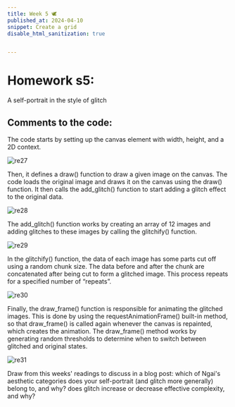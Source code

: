 ```yaml
---
title: Week 5 🕊
published_at: 2024-04-10
snippet: Create a grid
disable_html_sanitization: true


---
```

# Homework s5:

A self-portrait in the style of glitch

<canvas id="glitch_self_portrait"></canvas>

<script type="module">

   const cnv = document.getElementById (`glitch_self_portrait`)
   cnv.width = cnv.parentNode.scrollWidth
   cnv.height = cnv.width * 9 / 16
   cnv.style.backgroundColor = `deeppink`

   const ctx = cnv.getContext (`2d`)

   let img_data

   const draw = i => ctx.drawImage (i, 0, 0, cnv.width, cnv.height)

   const img = new Image ()
   img.onload = () => {
      cnv.height = cnv.width * (img.height / img.width)
      draw (img)
      img_data = cnv.toDataURL ("image/jpeg")
      add_glitch ()
   }
   img.src = `/23/b.jpeg`

   const rand_int = max => Math.floor (Math.random () * max)

   const glitchify = (data, chunk_max, repeats) => {
      const chunk_size = rand_int (chunk_max / 4) * 4
      const i = rand_int (data.length - 24 - chunk_size) + 24
      const front = data.slice (0, i)
      const back = data.slice (i + chunk_size, data.length)
      const result = front + back
      return repeats == 0 ? result : glitchify (result, chunk_max, repeats - 1)
   }

   const glitch_arr = []

   const add_glitch = () => {
      const i = new Image ()
      i.onload = () => {
         glitch_arr.push (i)
         if (glitch_arr.length < 12) add_glitch ()
         else draw_frame ()
      }
      i.src = glitchify (img_data, 96, 6)
   }

   let is_glitching = false
   let glitch_i = 0

   const draw_frame = () => {
      if (is_glitching) draw (glitch_arr[glitch_i])
      else draw (img)

      const prob = is_glitching ? 0.05 : 0.02
      if (Math.random () < prob) {
         glitch_i = rand_int (glitch_arr.length)
         is_glitching = !is_glitching
      }

      requestAnimationFrame (draw_frame)
   }

</script>

## Comments to the code:

The code starts by setting up the canvas element with width, height, and a 2D context.

![re27](/23/re27.png)

Then, it defines a draw() function to draw a given image on the canvas. The code loads the original image and draws it on the canvas using the draw() function. It then calls the add_glitch() function to start adding a glitch effect to the original data. 

![re28](/23/re28.png)

The add_glitch() function works by creating an array of 12 images and adding glitches to these images by calling the glitchify() function.

![re29](/23/re29.png)

In the glitchify() function, the data of each image has some parts cut off using a random chunk size. The data before and after the chunk are concatenated after being cut to form a glitched image. This process repeats for a specified number of “repeats”. 

![re30](/23/re30.png)

Finally, the draw_frame() function is responsible for animating the glitched images. This is done by using the requestAnimationFrame() built-in method, so that draw_frame() is called again whenever the canvas is repainted, which creates the animation. The draw_frame() method works by generating random thresholds to determine when to switch between glitched and original states.

![re31](/23/re31.png)

Draw from this weeks' readings to discuss in a blog post:
which of Ngai's aesthetic categories does your self-portrait (and glitch more generally) belong to, and why?
does glitch increase or decrease effective complexity, and why?



